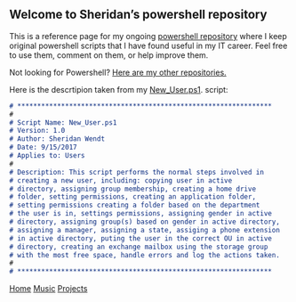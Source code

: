 ## Welcome to Sheridan’s powershell repository

This is a reference page for my ongoing [powershell repository]( https://github.com/sheridanwendt/powershell) where I keep original powershell scripts that I have found useful in my IT career. Feel free to use them, comment on them, or help improve them. 


Not looking for Powershell? [Here are my other repositories.](https://github.com/sheridanwendt)


Here is the descrtipion taken from my [New_User.ps1](https://github.com/sheridanwendt/powershell/blob/master/New_User.ps1). script:

```markdown
# ****************************************************************
#
# Script Name: New_User.ps1
# Version: 1.0
# Author: Sheridan Wendt
# Date: 9/15/2017
# Applies to: Users
#
# Description: This script performs the normal steps involved in 
# creating a new user, including: copying user in active 
# directory, assigning group membership, creating a home drive 
# folder, setting permissions, creating an application folder, 
# setting permissions creating a folder based on the department 
# the user is in, settings permissions, assigning gender in active 
# directory, assigning group(s) based on gender in active directory,
# assigning a manager, assigning a state, assiging a phone extension
# in active directory, puting the user in the correct OU in active 
# directory, creating an exchange mailbox using the storage group 
# with the most free space, handle errors and log the actions taken.
#
# ****************************************************************
```

[Home](http://SheridanWendt.com) [Music](http://music.SheridanWendt.com) [Projects](http://projects.SheridanWendt.com)
